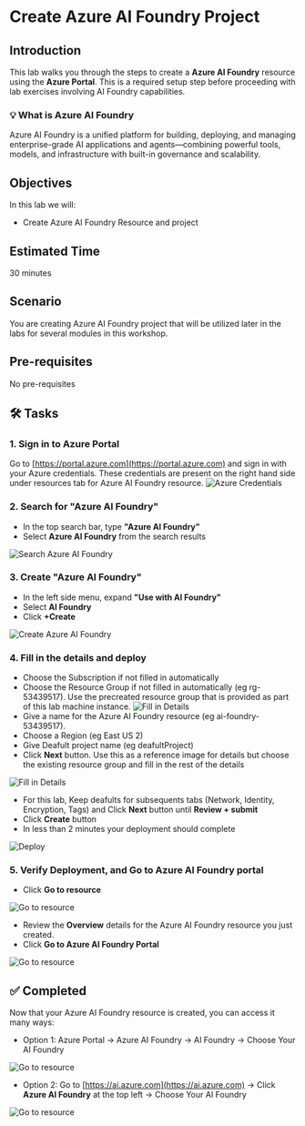 # Create Azure AI Foundry Project

## Introduction 

This lab walks you through the steps to create a **Azure AI Foundry** resource using the **Azure Portal**. This is a required setup step before proceeding with lab exercises involving AI Foundry capabilities.

### 💡 What is Azure AI Foundry
Azure AI Foundry is a unified platform for building, deploying, and managing enterprise-grade AI applications and agents—combining powerful tools, models, and infrastructure with built-in governance and scalability.

## Objectives 
In this lab we will:
- Create Azure AI Foundry Resource and project	


## Estimated Time 

30 minutes 

## Scenario
You are creating Azure AI Foundry project that will be utilized later in the labs for several modules in this workshop.

## Pre-requisites
No pre-requisites

## 🛠️ Tasks

### 1. Sign in to Azure Portal

Go to [https://portal.azure.com](https://portal.azure.com) and sign in with your Azure credentials. These credentials are present on the right hand side under resources tab for Azure AI Foundry resource.
![Azure Credentials](images/azurecredentials.png)



### 2. Search for "Azure AI Foundry"

- In the top search bar, type **"Azure AI Foundry"**
- Select **Azure AI Foundry** from the search results

![Search Azure AI Foundry](images/search_ai_foundry.png)

### 3. Create "Azure AI Foundry"

- In the left side menu, expand **"Use with AI Foundry"**
- Select **AI Foundry**
- Click **+Create**

![Create Azure AI Foundry](images/ai_foundry_create.png)

### 4. Fill in the details and deploy

- Choose the Subscription if not filled in automatically
- Choose the Resource Group if not filled in automatically (eg rg-53439517). Use the precreated resource group that is provided as part of this lab machine instance.
![Fill in Details](images/airg.png) 
- Give a name for the Azure AI Foundry resource (eg ai-foundry-53439517).
- Choose a Region (eg East US 2)
- Give Deafult project name (eg deafultProject)
- Click **Next** button. Use this as a reference image for details but choose the existing resource group and fill in the rest of the details

![Fill in Details](images/fill_in_details_for_ai_foundry_resource.png)


- For this lab, Keep deafults for subsequents tabs (Network, Identity, Encryption, Tags) and Click **Next** button until **Review + submit**
- Click **Create** button
- In less than 2 minutes your deployment should complete

![Deploy](images/deployaifoundryresource.png)


### 5. Verify Deployment, and Go to Azure AI Foundry portal

- Click **Go to resource**

![Go to resource](images/aifoundrydeployed.png)
  
- Review the **Overview** details for the Azure AI Foundry resource you just created.
- Click **Go to Azure AI Foundry Portal**

![Go to resource](images/aifoundryportal.png)


## ✅ Completed

Now that your Azure AI Foundry resource is created, you can access it many ways:
- Option 1: Azure Portal -> Azure AI Foundry -> AI Foundry -> Choose Your AI Foundry

![Go to resource](images/aifoundryfromazureportal.png)

- Option 2: Go to [https://ai.azure.com](https://ai.azure.com) -> Click **Azure AI Foundry** at the top left -> Choose Your AI Foundry

![Go to resource](images/aifoundryfromaifoundryportal.png)


